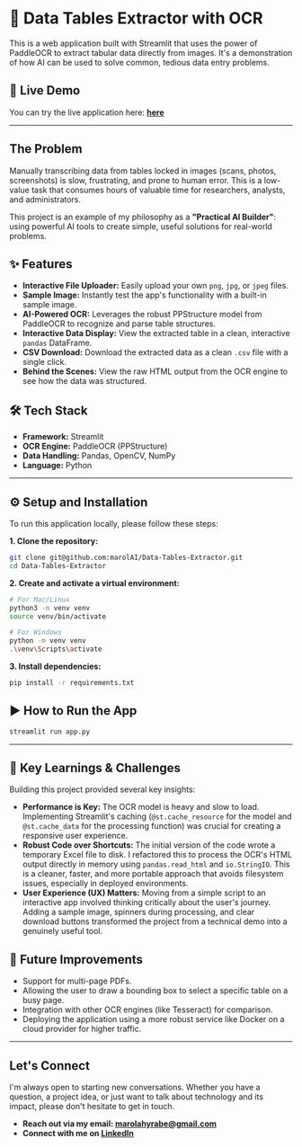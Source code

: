 # 📄 Data Tables Extractor with OCR

This is a web application built with Streamlit that uses the power of PaddleOCR to extract tabular data directly from images. It's a demonstration of how AI can be used to solve common, tedious data entry problems.



## 🚀 Live Demo

You can try the live application here:
**[here](https://here)**

---

## The Problem

Manually transcribing data from tables locked in images (scans, photos, screenshots) is slow, frustrating, and prone to human error. This is a low-value task that consumes hours of valuable time for researchers, analysts, and administrators.

This project is an example of my philosophy as a **"Practical AI Builder"**: using powerful AI tools to create simple, useful solutions for real-world problems.

## ✨ Features

*   **Interactive File Uploader:** Easily upload your own `png`, `jpg`, or `jpeg` files.
*   **Sample Image:** Instantly test the app's functionality with a built-in sample image.
*   **AI-Powered OCR:** Leverages the robust PPStructure model from PaddleOCR to recognize and parse table structures.
*   **Interactive Data Display:** View the extracted table in a clean, interactive `pandas` DataFrame.
*   **CSV Download:** Download the extracted data as a clean `.csv` file with a single click.
*   **Behind the Scenes:** View the raw HTML output from the OCR engine to see how the data was structured.

## 🛠️ Tech Stack

*   **Framework:** Streamlit
*   **OCR Engine:** PaddleOCR (PPStructure)
*   **Data Handling:** Pandas, OpenCV, NumPy
*   **Language:** Python

---

## ⚙️ Setup and Installation

To run this application locally, please follow these steps:

**1. Clone the repository:**
```bash
git clone git@github.com:marolAI/Data-Tables-Extractor.git
cd Data-Tables-Extractor
```

**2. Create and activate a virtual environment:**
```bash
# For Mac/Linux
python3 -m venv venv
source venv/bin/activate

# For Windows
python -m venv venv
.\venv\Scripts\activate
```

**3. Install dependencies:**
```bash
pip install -r requirements.txt
```

## ▶️ How to Run the App

```bash
streamlit run app.py
```

--- 

## 🧠 Key Learnings & Challenges

Building this project provided several key insights:

- **Performance is Key:** The OCR model is heavy and slow to load. Implementing Streamlit's caching (`@st.cache_resource` for the model and `@st.cache_data` for the processing function) was crucial for creating a responsive user experience.
- **Robust Code over Shortcuts:** The initial version of the code wrote a temporary Excel file to disk. I refactored this to process the OCR's HTML output directly in memory using `pandas.read_html` and `io.StringIO`. This is a cleaner, faster, and more portable approach that avoids filesystem issues, especially in deployed environments.
- **User Experience (UX) Matters:** Moving from a simple script to an interactive app involved thinking critically about the user's journey. Adding a sample image, spinners during processing, and clear download buttons transformed the project from a technical demo into a genuinely useful tool.

## 🔮 Future Improvements

- Support for multi-page PDFs.
- Allowing the user to draw a bounding box to select a specific table on a busy page.
- Integration with other OCR engines (like Tesseract) for comparison.
- Deploying the application using a more robust service like Docker on a cloud provider for higher traffic.

---

## Let's Connect

I'm always open to starting new conversations. Whether you have a question, a project idea, or just want to talk about technology and its impact, please don't hesitate to get in touch.

*   **Reach out via my email: marolahyrabe@gmail.com**
*   **Connect with me on [LinkedIn](https://www.linkedin.com/in/andriamarolahy-rabetokotany/)**